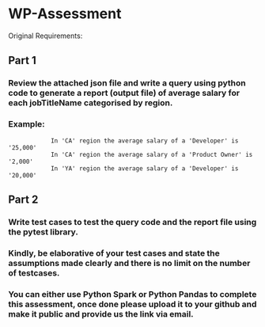 # WP-Assessment 

Original Requirements: 

## Part 1
### Review the attached json file and write a query using python code to generate a report (output file) of average salary for each jobTitleName categorised by region.
### Example:
                In 'CA' region the average salary of a 'Developer' is '25,000'
                In 'CA' region the average salary of a 'Product Owner' is '2,000'
                In 'YA' region the average salary of a 'Developer' is '20,000'

## Part 2
### Write test cases to test the query code and the report file using the pytest library.
### Kindly, be elaborative of your test cases and state the assumptions made clearly and there is no limit on the number of testcases.
### You can either use Python Spark or Python Pandas to complete this assessment, once done please upload it to your github and make it public and provide us the link via email.
